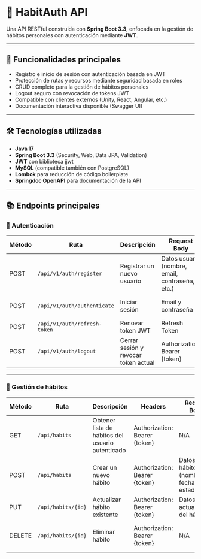 # 🧠 HabitAuth API

Una API RESTful construida con **Spring Boot 3.3**, enfocada en la gestión de hábitos personales con autenticación mediante **JWT**.

---

## 🚀 Funcionalidades principales

- Registro e inicio de sesión con autenticación basada en JWT  
- Protección de rutas y recursos mediante seguridad basada en roles  
- CRUD completo para la gestión de hábitos personales  
- Logout seguro con revocación de tokens JWT  
- Compatible con clientes externos (Unity, React, Angular, etc.)  
- Documentación interactiva disponible (Swagger UI)

---

## 🛠️ Tecnologías utilizadas

- **Java 17**  
- **Spring Boot 3.3** (Security, Web, Data JPA, Validation)  
- **JWT** con biblioteca jjwt  
- **MySQL** (compatible también con PostgreSQL)  
- **Lombok** para reducción de código boilerplate  
- **Springdoc OpenAPI** para documentación de la API  

---

## 📚 Endpoints principales

### 🔐 Autenticación

| Método | Ruta                       | Descripción                            | Request Body                     | Response                         |
|--------|----------------------------|--------------------------------------|---------------------------------|---------------------------------|
| POST   | `/api/v1/auth/register`    | Registrar un nuevo usuario            | Datos usuario (nombre, email, contraseña, etc.) | JWT + Refresh Token              |
| POST   | `/api/v1/auth/authenticate`| Iniciar sesión                       | Email y contraseña               | JWT + Refresh Token              |
| POST   | `/api/v1/auth/refresh-token`| Renovar token JWT                   | Refresh Token                   | Nuevo JWT                       |
| POST   | `/api/v1/auth/logout`       | Cerrar sesión y revocar token actual | Authorization: Bearer {token}   | Estado 200 OK                   |

---

### 📅 Gestión de hábitos

| Método | Ruta                 | Descripción                           | Headers                        | Request Body                      | Response                        |
|--------|----------------------|-------------------------------------|-------------------------------|----------------------------------|--------------------------------|
| GET    | `/api/habits`        | Obtener lista de hábitos del usuario autenticado | Authorization: Bearer {token} | N/A                              | Lista de hábitos (JSON)         |
| POST   | `/api/habits`        | Crear un nuevo hábito                | Authorization: Bearer {token} | Datos del hábito (nombre, fecha límite, estado) | Hábito creado                  |
| PUT    | `/api/habits/{id}`   | Actualizar hábito existente         | Authorization: Bearer {token} | Datos actualizados del hábito    | Hábito actualizado o error 403  |
| DELETE | `/api/habits/{id}`   | Eliminar hábito                     | Authorization: Bearer {token} | N/A                              | Estado 204 No Content o error 403|

